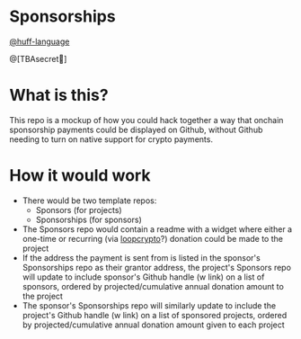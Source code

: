 # Sponsorships
<a href="https://github.com/huff-language">@huff-language</a>

@[TBAsecret👀]

# What is this?
This repo is a mockup of how you could hack together a way that onchain sponsorship payments could be displayed on Github, without Github needing to turn on native support for crypto payments.

# How it would work
* There would be two template repos:
  * Sponsors (for projects)
  * Sponsorships (for sponsors)
* The Sponsors repo would contain a readme with a widget where either a one-time or recurring (via <a href="https://www.loopcrypto.xyz/">loopcrypto</a>?) donation could be made to the project
* If the address the payment is sent from is listed in the sponsor's Sponsorships repo as their grantor address, the project's Sponsors repo will update to include sponsor's Github handle (w link) on a list of sponsors, ordered by projected/cumulative annual donation amount to the project
* The sponsor's Sponsorships repo will similarly update to include the project's Github handle (w link) on a list of sponsored projects, ordered by projected/cumulative annual donation amount given to each project
